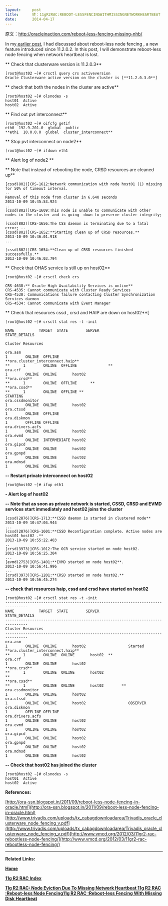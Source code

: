 ```yaml
---
layout:     post
title:      转：11gR2RAC:REBOOT-LESSFENCINGWITHMISSINGNETWORKHEARTBEAT
date:       2014-04-17
---
```

原文：http://oracleinaction.com/reboot-less-fencing-missing-nhb/

In my[ earlier post](http://oracleinaction.com/11g-r2-rac-reboot-less-node-fencing/), I had discussed about reboot-less node fencing , a new feature introduced since 11.2.0.2. In this post, I will demonstrate reboot-less node fencing when network heartbeat is lost.

** Check that clusterware version is 11.2.0.3**

```
[root@host02 ~]# crsctl query crs activeversion
Oracle Clusterware active version on the cluster is [**11.2.0.3.0**]
```

** check that both the nodes in the cluster are active**

```
[root@host02 ~]# olsnodes -s
host01  Active
host02  Active
```

** Find out pvt interconnect**

```
[root@host02 ~]# oifcfg getif
eth0  192.9.201.0  global  public
**eth1  10.0.0.0  global  cluster_interconnect**
```

** Stop pvt interconnect on node2**

```
[root@host02 ~]# ifdown eth1
```

** Alert log of node2 **

** Note that instead of rebooting the node, CRSD resources are cleaned up**

```
[cssd(802)]CRS-1612:Network communication with node host01 (1) missing for 50% of timeout interval.
..
Removal of this node from cluster in 6.640 seconds
2013-10-09 10:45:53.924
..
[cssd(802)]CRS-1609:This node is unable to communicate with other nodes in the cluster and is going  down to preserve cluster integrity;

[cssd(802)]CRS-1656:The CSS daemon is terminating due to a fatal error; ..
[cssd(802)]CRS-1652:**Starting clean up of CRSD resources.**
2013-10-09 10:46:01.918
...

[cssd(802)]CRS-1654:**Clean up of CRSD resources finished successfully.**
2013-10-09 10:46:03.794
```

** Check that OHAS service  is still up on host02**

```
[root@host02 ~]# crsctl check crs

CRS-4638:** Oracle High Availability Services is online**
CRS-4535: Cannot communicate with Cluster Ready Services
CRS-4530: Communications failure contacting Cluster Synchronization Services daemon
CRS-4534: Cannot communicate with Event Manager
```

** Check that resources cssd , crsd and HAIP are down on host02**[

```
[root@host02 ~]# crsctl stat res -t -init

NAME           TARGET  STATE        SERVER                   STATE_DETAILS

Cluster Resources

ora.asm
1        ONLINE  OFFLINE
**ora.cluster_interconnect.haip**
**      1        ONLINE  OFFLINE              **
ora.crf
1        ONLINE  ONLINE       host02
**ora.crsd**
**      1        ONLINE  OFFLINE      **
**ora.cssd**
**      1        ONLINE  OFFLINE **                              STARTING
ora.cssdmonitor
1        ONLINE  ONLINE       host02
ora.ctssd
1        ONLINE  OFFLINE
ora.diskmon
1        OFFLINE OFFLINE
ora.drivers.acfs
1        ONLINE  ONLINE       host02
ora.evmd
1        ONLINE  INTERMEDIATE host02
ora.gipcd
1        ONLINE  ONLINE       host02
ora.gpnpd
1        ONLINE  ONLINE       host02
ora.mdnsd
1        ONLINE  ONLINE       host02
```

**-- Restart private interconnect on host02**

```
[root@host02 ~]# ifup eth1
```

**- Alert log of host02**

**-- Note that as soon as private network is started, CSSD, CRSD and EVMD services start immediately and host02 joins the cluster**

```
[cssd(2876)]CRS-1713:**CSSD daemon is started in clustered mode**
2013-10-09 10:47:04.944
...
[cssd(2876)]CRS-1601:**CSSD Reconfiguration complete. Active nodes are host01 host02 .**
2013-10-09 10:55:22.403
..
[crsd(3973)]CRS-1012:The OCR service started on node host02.
2013-10-09 10:56:25.304
...
[evmd(2753)]CRS-1401:**EVMD started on node host02**.
2013-10-09 10:56:41.996
...
[crsd(3973)]CRS-1201:**CRSD started on node host02.**
2013-10-09 10:56:45.274
```

**-- check that resources haip, cssd and crsd have started on host02**

```
[root@host02 ~]# crsctl stat res -t -init
--------------------------------------------------------------------------------
NAME           TARGET  STATE        SERVER                   STATE_DETAILS
--------------------------------------------------------------------------------
Cluster Resources
--------------------------------------------------------------------------------
ora.asm
1        ONLINE  ONLINE       host02                   Started
**ora.cluster_interconnect.haip**
**      1        ONLINE  ONLINE       host02  **
ora.crf
1        ONLINE  ONLINE       host02
**ora.crsd**
**      1        ONLINE  ONLINE       host02                                       **
**ora.cssd**
**      1        ONLINE  ONLINE       host02        **
ora.cssdmonitor
1        ONLINE  ONLINE       host02
ora.ctssd
1        ONLINE  ONLINE       host02                   OBSERVER
ora.diskmon
1        OFFLINE OFFLINE
ora.drivers.acfs
1        ONLINE  ONLINE       host02
ora.evmd
1        ONLINE  ONLINE       host02
ora.gipcd
1        ONLINE  ONLINE       host02
ora.gpnpd
1        ONLINE  ONLINE       host02
ora.mdnsd
1        ONLINE  ONLINE       host02
```

**-- Check that host02 has joined the cluster**

```
[root@host02 ~]# olsnodes -s
host01  Active
host02  Active
```

**References:**

[http://ora-ssn.blogspot.in/2011/09/reboot-less-node-fencing-in-oracle.html](http://ora-ssn.blogspot.in/2011/09/reboot-less-node-fencing-in-oracle.html)[http://www.trivadis.com/uploads/tx_cabagdownloadarea/Trivadis_oracle_clusterware_node_fencing_v.pdf](http://www.trivadis.com/uploads/tx_cabagdownloadarea/Trivadis_oracle_clusterware_node_fencing_v.pdf)[http://www.vmcd.org/2012/03/11gr2-rac-rebootless-node-fencing/](http://www.vmcd.org/2012/03/11gr2-rac-rebootless-node-fencing/)

---------------------------------------------------------------------------------------------

**Related Links:**

**[Home](http://oracleinaction.com/)**

**[11g R2 RAC Index](http://oracleinaction.com/11gr2rac/)**

**[11g R2 RAC: Node Eviction Due To Missing Network Heartbeat ](http://oracleinaction.com/eviction-netwk-heartbeat/)**[**11g R2 RAC :Reboot-less Node Fencing**](http://oracleinaction.com/11g-r2-rac-reboot-less-node-fencing/)[**11g R2 RAC :Reboot-less  Fencing With Missing Disk Heartbeat**](http://oracleinaction.com/reboot-less-fencing-missing-dhb/)

